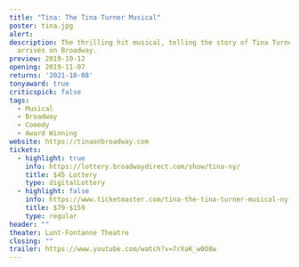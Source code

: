 ```yaml
---
title: "Tina: The Tina Turner Musical"
poster: tina.jpg
alert: 
description: The thrilling hit musical, telling the story of Tina Turner,
  arrives on Broadway.
preview: 2019-10-12
opening: 2019-11-07
returns: '2021-10-08'
tonyaward: true
criticspick: false
tags: 
  - Musical
  - Broadway
  - Comedy
  - Award Winning
website: https://tinaonbroadway.com
tickets:
  - highlight: true
    info: https://lottery.broadwaydirect.com/show/tina-ny/
    title: $45 Lottery
    type: digitalLottery
  - highlight: false
    info: https://www.ticketmaster.com/tina-the-tina-turner-musical-ny-tickets/artist/2612545
    title: $79-$159
    type: regular
header: ""
theater: Lunt-Fontanne Theatre
closing: ""
trailer: https://www.youtube.com/watch?v=7rXaK_w0O8w
---
```


